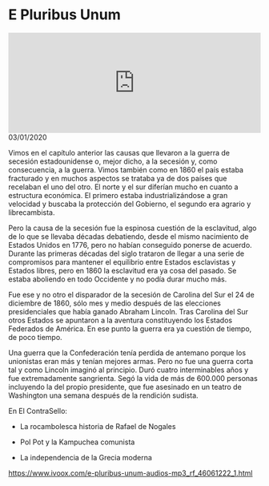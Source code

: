 # E Pluribus Unum
<iframe id='audio_88903085' frameborder='0' allowfullscreen='' scrolling='no' height='200' style='width:100%;' src='https://www.ivoox.com/player_ej_46061222_6_1.html' loading='lazy'></iframe>03/01/2020

Vimos en el capítulo anterior las causas que llevaron a la guerra de secesión estadounidense o, mejor dicho, a la secesión y, como consecuencia, a la guerra. Vimos también como en 1860 el país estaba fracturado y en muchos aspectos se trataba ya de dos países que recelaban el uno del otro. El norte y el sur diferían mucho en cuanto a estructura económica. El primero estaba industrializándose a gran velocidad y buscaba la protección del Gobierno, el segundo era agrario y librecambista. 

 Pero la causa de la secesión fue la espinosa cuestión de la esclavitud, algo de lo que se llevaba décadas debatiendo, desde el mismo nacimiento de Estados Unidos en 1776, pero no habían conseguido ponerse de acuerdo. Durante las primeras décadas del siglo trataron de llegar a una serie de compromisos para mantener el equilibrio entre Estados esclavistas y Estados libres, pero en 1860 la esclavitud era ya cosa del pasado. Se estaba aboliendo en todo Occidente y no podía durar mucho más. 

 Fue ese y no otro el disparador de la secesión de Carolina del Sur el 24 de diciembre de 1860, sólo mes y medio después de las elecciones presidenciales que había ganado Abraham Lincoln. Tras Carolina del Sur otros Estados se apuntaron a la aventura constituyendo los Estados Federados de América. En ese punto la guerra era ya cuestión de tiempo, de poco tiempo.  

 Una guerra que la Confederación tenía perdida de antemano porque los unionistas eran más y tenían mejores armas. Pero no fue una guerra corta tal y como Lincoln imaginó al principio. Duró cuatro interminables años y fue extremadamente sangrienta. Segó la vida de más de 600.000 personas incluyendo la del propio presidente, que fue asesinado en un teatro de Washington una semana después de la rendición sudista. 

 En El ContraSello:

 - La rocambolesca historia de Rafael de Nogales

 - Pol Pot y la Kampuchea comunista

 - La independencia de la Grecia moderna 

 

https://www.ivoox.com/e-pluribus-unum-audios-mp3_rf_46061222_1.html
